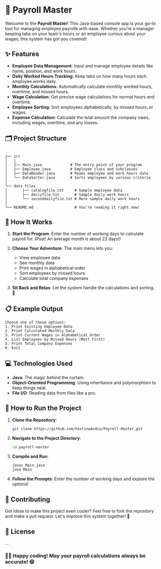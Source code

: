 # 🚀 Payroll Master

Welcome to the **Payroll Master**!  This Java-based console app is your go-to tool for managing employee payrolls with ease. Whether you're a manager keeping tabs on your team's hours or an employee curious about your wages, this system has got you covered!

## ✨ Features

- **Employee Data Management**: Input and manage employee details like name, position, and work hours.
- **Daily Worked Hours Tracking**: Keep tabs on how many hours each employee works daily.
- **Monthly Calculations**: Automatically calculate monthly worked hours, overtime, and missed hours.
- **Wage Calculation**: Get precise wage calculations for normal hours and overtime.
- **Employee Sorting**: Sort employees alphabetically, by missed hours, or wages.
- **Expense Calculation**: Calculate the total amount the company owes, including wages, overtime, and any losses.

## 🗂️ Project Structure

```plaintext
.
├── src
│   |
│   ├── Main.java             # The entry point of your program
│   ├── Employee.java         # Employee class and subclasses
│   ├── DataReader.java       # Reads employee and work hours data
│   └── DataSorter.java       # Sorts employees by various criteria
|
└── data files
│       ├── catalogfile.txt     # Sample employee data
│       ├── dailyfile.txt       # Sample daily work hours
│       └── seconddailyfile.txt # More sample daily work hours
|
└── README.md                   # You’re reading it right now!
```

## 🚀 How It Works

1. **Start the Program**: Enter the number of working days to calculate payroll for. (Psst! An average month is about 22 days!)

2. **Choose Your Adventure**: The main menu lets you:
   - View employee data
   - See monthly data
   - Print wages in alphabetical order
   - Sort employees by missed hours
   - Calculate total company expenses

3. **Sit Back and Relax**: Let the system handle the calculations and sorting. 🎉

## 📋 Example Output

```plaintext
Choose one of these options:
1. Print Existing Employee Data
2. Print Calculated Monthly Data
3. Print Current Wages in Alphabetical Order
4. List Employees by Missed Hours (Most First)
5. Print Total Company Expenses
6. Exit
```

## 💻 Technologies Used

- **Java**: The magic behind the curtain.
- **Object-Oriented Programming**: Using inheritance and polymorphism to keep things neat.
- **File I/O**: Reading data from files like a pro.

## 🚀 How to Run the Project

1. **Clone the Repository**:

   ```bash
   git clone https://github.com/FestinaAvdiu/Payroll-Master.git

2. **Navigate to the Project Directory**:

    ```bash
    cd payroll-master
    ```

3. **Compile and Run**:

    ```bash
    javac Main.java
    java Main
    ```

4. **Follow the Prompts**: Enter the number of working days and explore the options!

## 👫 Contributing
Got ideas to make this project even cooler? Feel free to fork the repository and make a pull request. Let's improve this system together! 🌟

## 📜 License
...

### 👩‍💻 Happy coding! May your payroll calculations always be accurate! 😄

